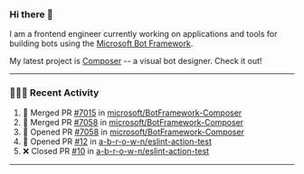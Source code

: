 ### Hi there 👋

I am a frontend engineer currently working on applications and tools for building bots using the [Microsoft Bot Framework](https://dev.botframework.com/).

My latest project is [Composer](https://github.com/microsoft/BotFramework-Composer) -- a visual bot designer. Check it out!

---

### 👨🏻‍💻 Recent Activity

<!--START_SECTION:activity-->
1. 🎉 Merged PR [#7015](https://github.com/microsoft/BotFramework-Composer/pull/7015) in [microsoft/BotFramework-Composer](https://github.com/microsoft/BotFramework-Composer)
2. 🎉 Merged PR [#7058](https://github.com/microsoft/BotFramework-Composer/pull/7058) in [microsoft/BotFramework-Composer](https://github.com/microsoft/BotFramework-Composer)
3. 💪 Opened PR [#7058](https://github.com/microsoft/BotFramework-Composer/pull/7058) in [microsoft/BotFramework-Composer](https://github.com/microsoft/BotFramework-Composer)
4. 💪 Opened PR [#12](https://github.com/a-b-r-o-w-n/eslint-action-test/pull/12) in [a-b-r-o-w-n/eslint-action-test](https://github.com/a-b-r-o-w-n/eslint-action-test)
5. ❌ Closed PR [#10](https://github.com/a-b-r-o-w-n/eslint-action-test/pull/10) in [a-b-r-o-w-n/eslint-action-test](https://github.com/a-b-r-o-w-n/eslint-action-test)
<!--END_SECTION:activity-->

---

<!--
**a-b-r-o-w-n/a-b-r-o-w-n** is a ✨ _special_ ✨ repository because its `README.md` (this file) appears on your GitHub profile.

Here are some ideas to get you started:

- 🔭 I’m currently working on ...
- 🌱 I’m currently learning ...
- 👯 I’m looking to collaborate on ...
- 🤔 I’m looking for help with ...
- 💬 Ask me about ...
- 📫 How to reach me: ...
- 😄 Pronouns: ...
- ⚡ Fun fact: ...
-->

